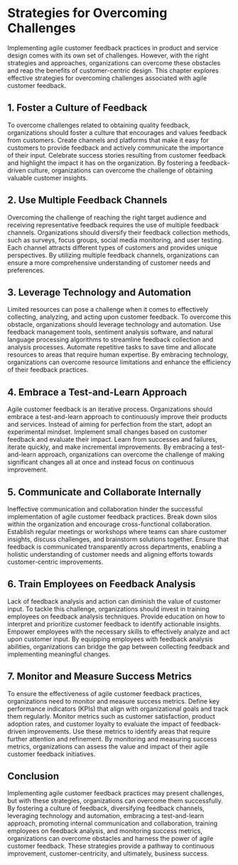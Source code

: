 Strategies for Overcoming Challenges
=============================================

Implementing agile customer feedback practices in product and service design comes with its own set of challenges. However, with the right strategies and approaches, organizations can overcome these obstacles and reap the benefits of customer-centric design. This chapter explores effective strategies for overcoming challenges associated with agile customer feedback.

**1. Foster a Culture of Feedback**
-----------------------------------

To overcome challenges related to obtaining quality feedback, organizations should foster a culture that encourages and values feedback from customers. Create channels and platforms that make it easy for customers to provide feedback and actively communicate the importance of their input. Celebrate success stories resulting from customer feedback and highlight the impact it has on the organization. By fostering a feedback-driven culture, organizations can overcome the challenge of obtaining valuable customer insights.

**2. Use Multiple Feedback Channels**
-------------------------------------

Overcoming the challenge of reaching the right target audience and receiving representative feedback requires the use of multiple feedback channels. Organizations should diversify their feedback collection methods, such as surveys, focus groups, social media monitoring, and user testing. Each channel attracts different types of customers and provides unique perspectives. By utilizing multiple feedback channels, organizations can ensure a more comprehensive understanding of customer needs and preferences.

**3. Leverage Technology and Automation**
-----------------------------------------

Limited resources can pose a challenge when it comes to effectively collecting, analyzing, and acting upon customer feedback. To overcome this obstacle, organizations should leverage technology and automation. Use feedback management tools, sentiment analysis software, and natural language processing algorithms to streamline feedback collection and analysis processes. Automate repetitive tasks to save time and allocate resources to areas that require human expertise. By embracing technology, organizations can overcome resource limitations and enhance the efficiency of their feedback practices.

**4. Embrace a Test-and-Learn Approach**
----------------------------------------

Agile customer feedback is an iterative process. Organizations should embrace a test-and-learn approach to continuously improve their products and services. Instead of aiming for perfection from the start, adopt an experimental mindset. Implement small changes based on customer feedback and evaluate their impact. Learn from successes and failures, iterate quickly, and make incremental improvements. By embracing a test-and-learn approach, organizations can overcome the challenge of making significant changes all at once and instead focus on continuous improvement.

**5. Communicate and Collaborate Internally**
---------------------------------------------

Ineffective communication and collaboration hinder the successful implementation of agile customer feedback practices. Break down silos within the organization and encourage cross-functional collaboration. Establish regular meetings or workshops where teams can share customer insights, discuss challenges, and brainstorm solutions together. Ensure that feedback is communicated transparently across departments, enabling a holistic understanding of customer needs and aligning efforts towards customer-centric improvements.

**6. Train Employees on Feedback Analysis**
-------------------------------------------

Lack of feedback analysis and action can diminish the value of customer input. To tackle this challenge, organizations should invest in training employees on feedback analysis techniques. Provide education on how to interpret and prioritize customer feedback to identify actionable insights. Empower employees with the necessary skills to effectively analyze and act upon customer input. By equipping employees with feedback analysis abilities, organizations can bridge the gap between collecting feedback and implementing meaningful changes.

**7. Monitor and Measure Success Metrics**
------------------------------------------

To ensure the effectiveness of agile customer feedback practices, organizations need to monitor and measure success metrics. Define key performance indicators (KPIs) that align with organizational goals and track them regularly. Monitor metrics such as customer satisfaction, product adoption rates, and customer loyalty to evaluate the impact of feedback-driven improvements. Use these metrics to identify areas that require further attention and refinement. By monitoring and measuring success metrics, organizations can assess the value and impact of their agile customer feedback initiatives.

**Conclusion**
--------------

Implementing agile customer feedback practices may present challenges, but with these strategies, organizations can overcome them successfully. By fostering a culture of feedback, diversifying feedback channels, leveraging technology and automation, embracing a test-and-learn approach, promoting internal communication and collaboration, training employees on feedback analysis, and monitoring success metrics, organizations can overcome obstacles and harness the power of agile customer feedback. These strategies provide a pathway to continuous improvement, customer-centricity, and ultimately, business success.
